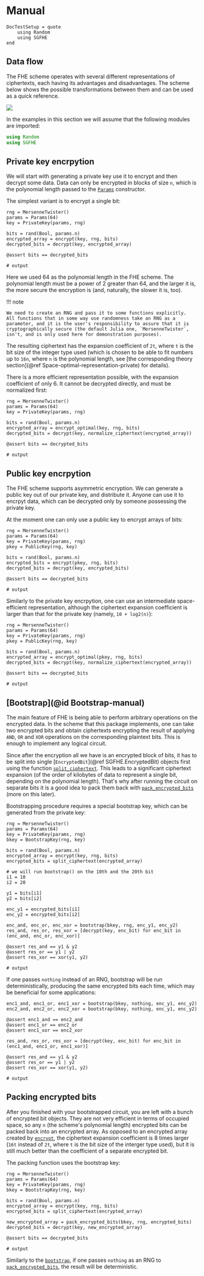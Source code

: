 # Manual

```@meta
DocTestSetup = quote
    using Random
    using SGFHE
end
```

## Data flow

The FHE scheme operates with several different representations of ciphertexts, each having its advantages and disadvantages.
The scheme below shows the possible transformations between them and can be used as a quick reference.

![](sgfhe.svg)

In the examples in this section we will assume that the following modules are imported:
```julia
using Random
using SGFHE
```


## Private key encrpytion

We will start with generating a private key use it to encrypt and then decrypt some data.
Data can only be encrypted in blocks of size `n`, which is the polynomial length passed to the [`Params`](@ref) constructor.

The simplest variant is to encrypt a single bit:
```jldoctest private-array
rng = MersenneTwister()
params = Params(64)
key = PrivateKey(params, rng)

bits = rand(Bool, params.n)
encrypted_array = encrypt(key, rng, bits)
decrypted_bits = decrypt(key, encrypted_array)

@assert bits == decrypted_bits

# output

```

Here we used 64 as the polynomial length in the FHE scheme. The polynomial length must be a power of 2 greater than 64, and the larger it is, the more secure the encryption is (and, naturally, the slower it is, too).

!!! note

    We need to create an RNG and pass it to some functions explicitly.
    All functions that in some way use randomness take an RNG as a parameter, and it is the user's responsibility to assure that it is cryptographically secure (the default Julia one, `MersenneTwister`, isn't, and is only used here for demonstration purposes).

The resulting ciphertext has the expansion coefficient of `2t`, where `t` is the bit size of the integer type used (which is chosen to be able to fit numbers up to `16n`, where `n` is the polynomial length, see [the corresponding theory section](@ref Space-optimal-representation-private) for details).

There is a more efficient representation possible, with the expansion coefficient of only 6.
It cannot be decrypted directly, and must be normalized first:
```jldoctest private-optimal
rng = MersenneTwister()
params = Params(64)
key = PrivateKey(params, rng)

bits = rand(Bool, params.n)
encrypted_array = encrypt_optimal(key, rng, bits)
decrypted_bits = decrypt(key, normalize_ciphertext(encrypted_array))

@assert bits == decrypted_bits

# output

```


## Public key encrpytion

The FHE scheme supports asymmetric encryption.
We can generate a public key out of our private key, and distribute it.
Anyone can use it to encrpyt data, which can be decrypted only by someone possessing the private key.

At the moment one can only use a public key to encrypt arrays of bits:
```jldoctest public-array
rng = MersenneTwister()
params = Params(64)
key = PrivateKey(params, rng)
pkey = PublicKey(rng, key)

bits = rand(Bool, params.n)
encrypted_bits = encrypt(pkey, rng, bits)
decrypted_bits = decrypt(key, encrypted_bits)

@assert bits == decrypted_bits

# output

```

Similarly to the private key encrpytion, one can use an intermediate space-efficient representation, although the ciphertext expansion coefficient is larger than that for the private key (namely, `10 + log2(n)`):
```jldoctest public-optimal
rng = MersenneTwister()
params = Params(64)
key = PrivateKey(params, rng)
pkey = PublicKey(rng, key)

bits = rand(Bool, params.n)
encrypted_array = encrypt_optimal(pkey, rng, bits)
decrypted_bits = decrypt(key, normalize_ciphertext(encrypted_array))

@assert bits == decrypted_bits

# output

```


## [Bootstrap](@id Bootstrap-manual)

The main feature of FHE is being able to perform arbitrary operations on the encrypted data.
In the scheme that this package implements, one can take two encrypted bits and obtain ciphertexts encrypting the result of applying `AND`, `OR` and `XOR` operations on the corresponding plaintext bits.
This is enough to implement any logical circuit.

Since after the encryption all we have is an encrypted block of bits, it has to be split into single [`EncryptedBit`](@ref SGFHE.EncryptedBit) objects first using the function [`split_ciphertext`](@ref).
This leads to a significant ciphertext expansion (of the order of kilobytes of data to represent a single bit, depending on the polynomial length).
That's why after running the circuit on separate bits it is a good idea to pack them back with [`pack_encrypted_bits`](@ref) (more on this later).

Bootstrapping procedure requires a special bootstrap key, which can be generated from the private key:
```jldoctest bootstrap-bits
rng = MersenneTwister()
params = Params(64)
key = PrivateKey(params, rng)
bkey = BootstrapKey(rng, key)

bits = rand(Bool, params.n)
encrypted_array = encrypt(key, rng, bits)
encrypted_bits = split_ciphertext(encrypted_array)

# we will run bootstrap() on the 10th and the 20th bit
i1 = 10
i2 = 20

y1 = bits[i1]
y2 = bits[i2]

enc_y1 = encrypted_bits[i1]
enc_y2 = encrypted_bits[i2]

enc_and, enc_or, enc_xor = bootstrap(bkey, rng, enc_y1, enc_y2)
res_and, res_or, res_xor = [decrypt(key, enc_bit) for enc_bit in (enc_and, enc_or, enc_xor)]

@assert res_and == y1 & y2
@assert res_or == y1 | y2
@assert res_xor == xor(y1, y2)

# output

```

If one passes `nothing` instead of an RNG, bootstrap will be run deterministically, producing the same encrypted bits each time, which may be beneficial for some applications:
```jldoctest bootstrap-bits
enc1_and, enc1_or, enc1_xor = bootstrap(bkey, nothing, enc_y1, enc_y2)
enc2_and, enc2_or, enc2_xor = bootstrap(bkey, nothing, enc_y1, enc_y2)

@assert enc1_and == enc2_and
@assert enc1_or == enc2_or
@assert enc1_xor == enc2_xor

res_and, res_or, res_xor = [decrypt(key, enc_bit) for enc_bit in (enc1_and, enc1_or, enc1_xor)]

@assert res_and == y1 & y2
@assert res_or == y1 | y2
@assert res_xor == xor(y1, y2)

# output

```


## Packing encrypted bits

After you finished with your bootstrapped circuit, you are left with a bunch of encrypted bit objects.
They are not very efficient in terms of occupied space, so any `n` (the scheme's polynomial length) encrypted bits can be packed back into an encrypted array.
As opposed to an encrypted array created by [`encrypt`](@ref), the ciphertext expansion coefficient is 8 times larger (`16t` instead of `2t`, where `t` is the bit size of the interger type used), but it is still much better than the coefficient of a separate encrypted bit.

The packing function uses the bootstrap key:
```jldoctest pack-bits
rng = MersenneTwister()
params = Params(64)
key = PrivateKey(params, rng)
bkey = BootstrapKey(rng, key)

bits = rand(Bool, params.n)
encrypted_array = encrypt(key, rng, bits)
encrypted_bits = split_ciphertext(encrypted_array)

new_encrypted_array = pack_encrypted_bits(bkey, rng, encrypted_bits)
decrypted_bits = decrypt(key, new_encrypted_array)

@assert bits == decrypted_bits

# output

```

Similarly to the [`bootstrap`](@ref), if one passes `nothing` as an RNG to [`pack_encrypted_bits`](@ref), the result will be deterministic.
